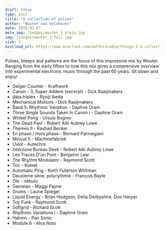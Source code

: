 ```yaml
---
draft: false
type: post
title: "A collection of pulses"
author: "Wouter van Veldhoven"
date: 2018-02-07
meta_img: /images/wouter_3_klein.jpg
img: /images/wouter_3_full.jpg
size: 2
mixcloud_url: https://www.mixcloud.com/eatthisradio/things-2-a-collection-of-pulses-1953-2017/
---
```


Pulses, bleeps and patterns are the focus of this impressive mix by Wouter. Ranging from the early fifties to now this mix gives a comprensive overview into experimental electronic music through the past 60 years. Sit down and enjoy!

- Geiger Counter - Kraftwerk
- Canon - 3, Super Addere (excerpt) - Dick Raaijmakers
- data.triplex - Ryoiji Ikeda
- Mechanical Motions - Dick Raaijmakers
- Band 5: Rhythmic Variation - Daphne Oram
- Three Single Sounds Taken In Canon i - Daphne Oram
- Winkel Pong - Ursula Bogner
- The Dead Past - Robert Aiki Aubrey Lowe
- Themes II - Rashad Becker
- En phase / Hors phase - Bernard Parmegiani
- Minuut 5 - Machinefabriek
- Uviol - Autechre
- Interzone Bureau Desk - Robert Aiki Aubrey Lowe
- Les Traces D'un Pont - Benjamin Lew
- The Rhythm Modulator - Raymond Scott
- Toc - Komet
- Automatic Ping - Keith Fullerton Whitman
- Deuxième série: polyrythmie - François Bayle
- Ole - nebulo
- Gamelan - Maggi Payne
- Drums - Laurie Spiegel
- Liquid Energy - Brian Hodgson, Delia Derbyshire, Don Harper
- Toy Funk - Raymond Scott
- Softgrid - Richard Scott
- Rhythmic Variations i - Daphne Oram
- Hahmo - Pan Sonic
- Module 6 - Alva Noto